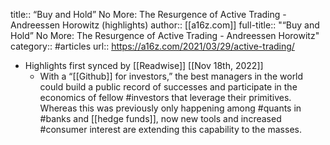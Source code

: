 title:: “Buy and Hold” No More: The Resurgence of Active Trading - Andreessen Horowitz (highlights)
author:: [[a16z.com]]
full-title:: "“Buy and Hold” No More: The Resurgence of Active Trading - Andreessen Horowitz"
category:: #articles
url:: https://a16z.com/2021/03/29/active-trading/

- Highlights first synced by [[Readwise]] [[Nov 18th, 2022]]
	- With a “[[Github]] for investors,” the best managers in the world could build a public record of successes and participate in the economics of fellow #investors that leverage their primitives. Whereas this was previously only happening among #quants in #banks and [[hedge funds]], now new tools and increased #consumer interest are extending this capability to the masses.